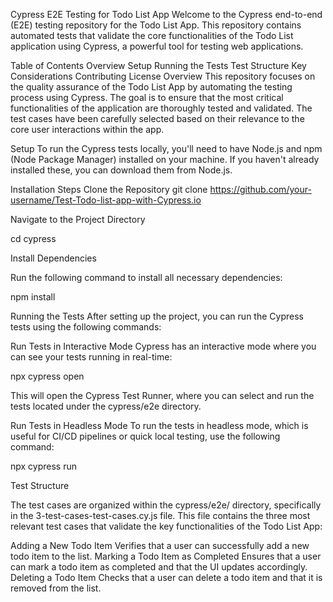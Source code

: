 Cypress E2E Testing for Todo List App
Welcome to the Cypress end-to-end (E2E) testing repository for the Todo List App. This repository contains automated tests that validate the core functionalities of the Todo List application using Cypress, a powerful tool for testing web applications.

Table of Contents
Overview
Setup
Running the Tests
Test Structure
Key Considerations
Contributing
License
Overview
This repository focuses on the quality assurance of the Todo List App by automating the testing process using Cypress. The goal is to ensure that the most critical functionalities of the application are thoroughly tested and validated. The test cases have been carefully selected based on their relevance to the core user interactions within the app.

Setup
To run the Cypress tests locally, you'll need to have Node.js and npm (Node Package Manager) installed on your machine. If you haven't already installed these, you can download them from Node.js.

Installation Steps
Clone the Repository
git clone https://github.com/your-username/Test-Todo-list-app-with-Cypress.io

Navigate to the Project Directory

cd cypress

Install Dependencies

Run the following command to install all necessary dependencies:

npm install

Running the Tests
After setting up the project, you can run the Cypress tests using the following commands:

Run Tests in Interactive Mode
Cypress has an interactive mode where you can see your tests running in real-time:

npx cypress open

This will open the Cypress Test Runner, where you can select and run the tests located under the cypress/e2e directory.

Run Tests in Headless Mode
To run the tests in headless mode, which is useful for CI/CD pipelines or quick local testing, use the following command:

npx cypress run

Test Structure

The test cases are organized within the cypress/e2e/ directory, specifically in the 3-test-cases-test-cases.cy.js file. This file contains the three most relevant test cases that validate the key functionalities of the Todo List App:

Adding a New Todo Item
Verifies that a user can successfully add a new todo item to the list.
Marking a Todo Item as Completed
Ensures that a user can mark a todo item as completed and that the UI updates accordingly.
Deleting a Todo Item
Checks that a user can delete a todo item and that it is removed from the list.








